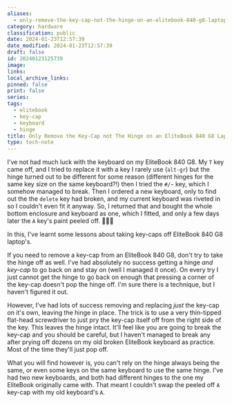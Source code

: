 ```yaml
---
aliases:
  - only-remove-the-key-cap-not-the-hinge-on-an-elitebook-840-g8-laptop-keyboard
category: hardware
classification: public
date: 2024-01-23T12:57:39
date_modified: 2024-01-23T12:57:39
draft: false
id: 20240123125739
image: 
links: 
local_archive_links: 
pinned: false
print: false
series: 
tags:
  - elitebook
  - key-cap
  - keyboard
  - hinge
title: Only Remove the Key-Cap not The Hinge on an EliteBook 840 G8 Laptop Keyboard
type: tech-note
---
```


I've not had much luck with the keyboard on my EliteBook 840 G8. My `T` key came off, and I tried to replace it with a key I rarely use (`alt-gr`) but the hinge turned out to be different for some reason (different hinges for the same key size on the same keyboard?!) then I tried the `#/~` key, which I somehow managed to break. Then I ordered a new keyboard, only to find out the the `delete` key had broken, and my current keyboard was riveted in so I couldn't even fit it anyway. So, I returned that and bought the whole bottom enclosure and keyboard as one, which I fitted, and only a few days later the `A` key's paint peeled off. 🤦🏻‍♂️

In this, I've learnt some lessons about taking key-caps off EliteBook 840 G8 laptop's.

If you need to remove a key-cap from an EliteBook 840 G8, don't try to take the hinge off as well. I've had absolutely no success getting a hinge *and key-cap* to go back on and stay on  (well I managed it once). On every try I just cannot get the hinge to go back on enough that pressing a corner of the key-cap doesn't pop the hinge off. I'm sure there is a technique, but I haven't figured it out.

However, I've had lots of success removing and replacing _just_ the key-cap on it's own, leaving the hinge in place. The trick is to use a very thin-tipped flat-head screwdriver to just pry the key-cap itself off from the right side of the key. This leaves the hinge intact. It'll feel like you are going to break the key-cap and you should be careful, but I haven't managed to break any after prying off dozens on my old broken EliteBook keyboard as practice. Most of the time they'll just pop off.

What you will find however is, you can't rely on the hinge always being the same, or even some keys on the same keyboard to use the same hinge. I've had two new keyboards, and both had different hinges to the one my EliteBook originally came with. That meant I couldn't swap the peeled off `A` key-cap with my old keyboard's `A`.
